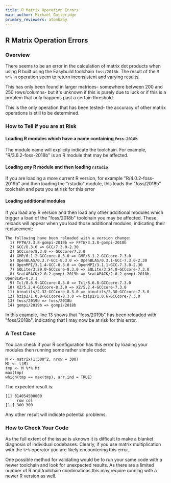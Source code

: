 ```yaml
---
title: R Matrix Operation Errors
main_author: Michael Gutteridge
primary_reviewers: atombaby
---
```


## R Matrix Operation Errors

### Overview

There seems to be an error in the calculation of matrix dot products when using R built using the Easybuild toolchain `foss/2018b`.  The result of the `M %*% N` operation seem to return inconsistent and varying results.

This has only been found in larger matrices- somewhere between 200 and 250 rows/columns- but it's unknown if this is purely due to luck or if this is a problem that only happens past a certain threshold.

This is the only operation that has been tested- the accuracy of other matrix operations is still to be determined.

### How to Tell if you are at Risk

#### Loading R modules which have a name containing `foss-2018b`

The module name will explicity indicate the toolchain. For example, "R/3.6.2-foss-2018b" is an R module that may be affected.

#### Loading _any_ R module and then loading `rstudio`

If you are loading a more current R version, for example "R/4.0.2-foss-2019b" and then loading the "rstudio" module, this loads the "foss/2018b" toolchain and puts you at risk for this error

#### Loading additional modules

If you load any R version and then load any other additional modules which trigger a load of the "foss/2018b" toolchain you may be affected.  These reloads will appear when you load those additional modules, indicating their replacement:

```
The following have been reloaded with a version change:
  1) FFTW/3.3.8-gompi-2019b => FFTW/3.3.8-gompi-2018b
  2) GCC/8.3.0 => GCC/7.3.0-2.30
  3) GCCcore/8.3.0 => GCCcore/7.3.0
  4) GMP/6.1.2-GCCcore-8.3.0 => GMP/6.1.2-GCCcore-7.3.0
  5) OpenBLAS/0.3.7-GCC-8.3.0 => OpenBLAS/0.3.1-GCC-7.3.0-2.30
  6) OpenMPI/3.1.4-GCC-8.3.0 => OpenMPI/3.1.1-GCC-7.3.0-2.30
  7) SQLite/3.29.0-GCCcore-8.3.0 => SQLite/3.24.0-GCCcore-7.3.0
  8) ScaLAPACK/2.0.2-gompi-2019b => ScaLAPACK/2.0.2-gompi-2018b-OpenBLAS-0.3.1
  9) Tcl/8.6.9-GCCcore-8.3.0 => Tcl/8.6.8-GCCcore-7.3.0
 10) XZ/5.2.4-GCCcore-8.3.0 => XZ/5.2.4-GCCcore-7.3.0
 11) binutils/2.32-GCCcore-8.3.0 => binutils/2.30-GCCcore-7.3.0
 12) bzip2/1.0.8-GCCcore-8.3.0 => bzip2/1.0.6-GCCcore-7.3.0
 13) foss/2019b => foss/2018b
 14) gompi/2019b => gompi/2018b
```

In this example, line 13 shows that "foss/2019b" has been reloaded with "foss/2018b", indicating that I may now be at risk for this error.

### A Test Case

You can check if your R configuration has this error by loading your modules then running some rather simple code:

```
M <- matrix(1:300^2, nrow = 300)
Mt <- t(M)
tmp <- M %*% Mt
max(tmp)
which(tmp == max(tmp), arr.ind = TRUE)
```

The expected result is:

```
[1] 814054500000
     row col
[1,] 300 300
```

Any other result will indicate potential problems.

### How to Check Your Code

As the full extent of the issue is uknown it is difficult to make a blanket diagnosis of individual codebases.  Clearly, if you use matrix multiplication with the `%*%` operator you are likely encountering this error.

One possible method for validating would be to run your same code with a newer toolchain and look for unexpected results. As there are a limited number of R and toolchain combinations this may require running with a newer R version as well.


